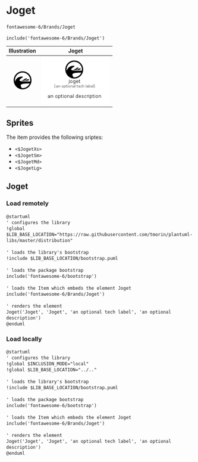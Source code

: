 # Joget


```text
fontawesome-6/Brands/Joget
```

```text
include('fontawesome-6/Brands/Joget')
```



| Illustration | Joget |
| :---: | :---: |
| ![illustration for Illustration](../../fontawesome-6/Brands/Joget.png) | ![illustration for Joget](../../fontawesome-6/Brands/Joget.Local.png) |



## Sprites
The item provides the following sriptes:

- `<$JogetXs>`
- `<$JogetSm>`
- `<$JogetMd>`
- `<$JogetLg>`





## Joget

### Load remotely
```plantuml
@startuml
' configures the library
!global $LIB_BASE_LOCATION="https://raw.githubusercontent.com/tmorin/plantuml-libs/master/distribution"

' loads the library's bootstrap
!include $LIB_BASE_LOCATION/bootstrap.puml

' loads the package bootstrap
include('fontawesome-6/bootstrap')

' loads the Item which embeds the element Joget
include('fontawesome-6/Brands/Joget')

' renders the element
Joget('Joget', 'Joget', 'an optional tech label', 'an optional description')
@enduml
```

### Load locally
```plantuml
@startuml
' configures the library
!global $INCLUSION_MODE="local"
!global $LIB_BASE_LOCATION="../.."

' loads the library's bootstrap
!include $LIB_BASE_LOCATION/bootstrap.puml

' loads the package bootstrap
include('fontawesome-6/bootstrap')

' loads the Item which embeds the element Joget
include('fontawesome-6/Brands/Joget')

' renders the element
Joget('Joget', 'Joget', 'an optional tech label', 'an optional description')
@enduml
```

